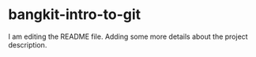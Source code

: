 # bangkit-intro-to-git

I am editing the README file. Adding some more details about the project description.
